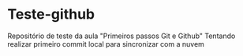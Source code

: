 # Teste-github
Repositório de teste da aula "Primeiros passos Git e Github"
Tentando realizar primeiro commit local para sincronizar com a nuvem
